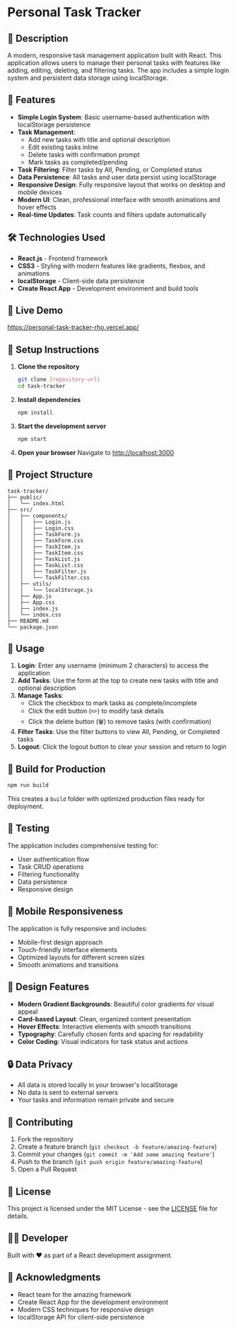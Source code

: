 # Personal Task Tracker

## 📖 Description

A modern, responsive task management application built with React. This application allows users to manage their personal tasks with features like adding, editing, deleting, and filtering tasks. The app includes a simple login system and persistent data storage using localStorage.

## 🚀 Features

- **Simple Login System**: Basic username-based authentication with localStorage persistence
- **Task Management**: 
  - Add new tasks with title and optional description
  - Edit existing tasks inline
  - Delete tasks with confirmation prompt
  - Mark tasks as completed/pending
- **Task Filtering**: Filter tasks by All, Pending, or Completed status
- **Data Persistence**: All tasks and user data persist using localStorage
- **Responsive Design**: Fully responsive layout that works on desktop and mobile devices
- **Modern UI**: Clean, professional interface with smooth animations and hover effects
- **Real-time Updates**: Task counts and filters update automatically

## 🛠️ Technologies Used

- **React.js** - Frontend framework
- **CSS3** - Styling with modern features like gradients, flexbox, and animations
- **localStorage** - Client-side data persistence
- **Create React App** - Development environment and build tools

## 🔗 Live Demo

https://personal-task-tracker-rho.vercel.app/

## 🚀 Setup Instructions

1. **Clone the repository**
   ```bash
   git clone [repository-url]
   cd task-tracker
   ```

2. **Install dependencies**
   ```bash
   npm install
   ```

3. **Start the development server**
   ```bash
   npm start
   ```

4. **Open your browser**
   Navigate to [http://localhost:3000](http://localhost:3000)

## 📁 Project Structure

```
task-tracker/
├── public/
│   └── index.html
├── src/
│   ├── components/
│   │   ├── Login.js
│   │   ├── Login.css
│   │   ├── TaskForm.js
│   │   ├── TaskForm.css
│   │   ├── TaskItem.js
│   │   ├── TaskItem.css
│   │   ├── TaskList.js
│   │   ├── TaskList.css
│   │   ├── TaskFilter.js
│   │   └── TaskFilter.css
│   ├── utils/
│   │   └── localStorage.js
│   ├── App.js
│   ├── App.css
│   ├── index.js
│   └── index.css
├── README.md
└── package.json
```

## 🎯 Usage

1. **Login**: Enter any username (minimum 2 characters) to access the application
2. **Add Tasks**: Use the form at the top to create new tasks with title and optional description
3. **Manage Tasks**: 
   - Click the checkbox to mark tasks as complete/incomplete
   - Click the edit button (✏️) to modify task details
   - Click the delete button (🗑️) to remove tasks (with confirmation)
4. **Filter Tasks**: Use the filter buttons to view All, Pending, or Completed tasks
5. **Logout**: Click the logout button to clear your session and return to login

## 🔧 Build for Production

```bash
npm run build
```

This creates a `build` folder with optimized production files ready for deployment.

## 🧪 Testing

The application includes comprehensive testing for:
- User authentication flow
- Task CRUD operations
- Filtering functionality
- Data persistence
- Responsive design

## 📱 Mobile Responsiveness

The application is fully responsive and includes:
- Mobile-first design approach
- Touch-friendly interface elements
- Optimized layouts for different screen sizes
- Smooth animations and transitions

## 🎨 Design Features

- **Modern Gradient Backgrounds**: Beautiful color gradients for visual appeal
- **Card-based Layout**: Clean, organized content presentation
- **Hover Effects**: Interactive elements with smooth transitions
- **Typography**: Carefully chosen fonts and spacing for readability
- **Color Coding**: Visual indicators for task status and actions

## 🔒 Data Privacy

- All data is stored locally in your browser's localStorage
- No data is sent to external servers
- Your tasks and information remain private and secure

## 🤝 Contributing

1. Fork the repository
2. Create a feature branch (`git checkout -b feature/amazing-feature`)
3. Commit your changes (`git commit -m 'Add some amazing feature'`)
4. Push to the branch (`git push origin feature/amazing-feature`)
5. Open a Pull Request

## 📄 License

This project is licensed under the MIT License - see the [LICENSE](LICENSE) file for details.

## 👨‍💻 Developer

Built with ❤️ as part of a React development assignment.

## 🙏 Acknowledgments

- React team for the amazing framework
- Create React App for the development environment
- Modern CSS techniques for responsive design
- localStorage API for client-side persistence

